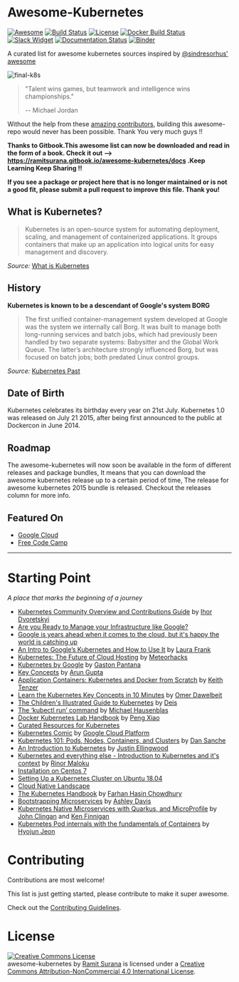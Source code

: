 Awesome-Kubernetes
=======================================================================

[![Awesome](https://cdn.rawgit.com/sindresorhus/awesome/d7305f38d29fed78fa85652e3a63e154dd8e8829/media/badge.svg)](https://github.com/sindresorhus/awesome)
[![Build Status](https://semaphoreci.com/api/v1/ramitsurana/awesome-kubernetes/branches/master/badge.svg)](https://semaphoreci.com/ramitsurana/awesome-kubernetes)
[![License](https://img.shields.io/badge/License-CC%204.0-brightgreen.svg?style=flat-square)](http://creativecommons.org/licenses/by-nc/4.0/)
[![Docker Build Status](https://img.shields.io/docker/build/ramitsurana/awesome-kubernetes.svg?style=flat-square)](https://hub.docker.com/r/ramitsurana/awesome-kubernetes)
[![Slack Widget](https://img.shields.io/badge/Slack-Channel-blue.svg?style=flat-square)](https://kubernetes.slack.com/messages/awesome-kubernetes)
[![Documentation Status](https://readthedocs.org/projects/awesome-kubernetes-by-ramitsurana/badge/?version=latest)](https://awesome-kubernetes-by-ramitsurana.readthedocs.io/en/latest/?badge=latest)
[![Binder](https://mybinder.org/badge_logo.svg)](https://mybinder.org/v2/gh/ramitsurana/awesome-kubernetes/master)

A curated list for awesome kubernetes sources inspired by [@sindresorhus' awesome](https://github.com/sindresorhus/awesome)

![final-k8s](https://cloud.githubusercontent.com/assets/8342133/26794201/62c1a006-4a3e-11e7-8bf9-4449814648f2.png)

> "Talent wins games, but teamwork and intelligence wins championships."
>
> -- Michael Jordan

Without the help from these [amazing contributors](https://github.com/ramitsurana/awesome-kubernetes/graphs/contributors),
building this awesome-repo would never has been possible. Thank You very much guys !!

**Thanks to Gitbook.This awesome list can now be downloaded and read in the form of a book. Check it out -->  https://ramitsurana.gitbook.io/awesome-kubernetes/docs .Keep Learning Keep Sharing !!**

**If you see a package or project here that is no longer maintained or is not a good fit, please submit a pull request to improve this file. Thank you!**

## What is Kubernetes?

> Kubernetes is an open-source system for automating deployment, scaling, and management of containerized applications.
It groups containers that make up an application into logical units for easy management and discovery.

_Source:_ [What is Kubernetes](http://kubernetes.io/)


## History

**Kubernetes is known to be a descendant of Google's system BORG**

> The first unified container-management system developed at Google was the system we internally call Borg.
It was built to manage both long-running services and batch jobs, which had previously been handled by two separate
systems: Babysitter and the Global Work Queue. The latter’s architecture strongly influenced Borg, but was focused on
batch jobs; both predated Linux control groups.

_Source:_ [Kubernetes Past](http://research.google.com/pubs/archive/44843.pdf)

## Date of Birth

Kubernetes celebrates its birthday every year on 21st July. Kubernetes 1.0 was released on July 21 2015, after being first announced to the public at Dockercon in June 2014.

## Roadmap

The awesome-kubernetes will now soon be available in the form of different releases and package bundles, It means that you can
download the awesome kubernetes release up to a certain period of time, The release for awesome kubernetes 2015 bundle is released. Checkout the releases column for more info.

## Featured On

- [Google Cloud](https://cloud.google.com/community/)
- [Free Code Camp](https://www.freecodecamp.org/news/a-friendly-introduction-to-kubernetes-670c50ce4542/)

-----------------------------------------------------------------------

Starting Point
=======================================================================

*A place that marks the beginning of a journey*

* [Kubernetes Community Overview and Contributions Guide](https://docs.google.com/presentation/d/1JqcALpsg07eH665ZXQrIvOcin6SzzsIUjMRRVivrZMg/edit?usp=sharing) by [Ihor Dvoretskyi](https://twitter.com/idvoretskyi/)
* [Are you Ready to Manage your Infrastructure like Google?](http://blog.jetstack.io/blog/k8s-getting-started-part1/)
* [Google is years ahead when it comes to the cloud, but it's happy the world is catching up](http://www.businessinsider.in/Google-is-years-ahead-when-it-comes-to-the-cloud-but-its-happy-the-world-is-catching-up/articleshow/47793327.cms)
* [An Intro to Google’s Kubernetes and How to Use It](http://www.ctl.io/developers/blog/post/what-is-kubernetes-and-how-to-use-it/) by [Laura Frank](https://twitter.com/rhein_wein)
* [Kubernetes: The Future of Cloud Hosting](https://github.com/meteorhacks/meteorhacks.github.io/blob/master/_posts/2015-04-22-learn-kubernetes-the-future-of-the-cloud.md) by [Meteorhacks](https://twitter.com/meteorhacks)
* [Kubernetes by Google](http://thevirtualizationguy.wordpress.com/tag/kubernetes/) by [Gaston Pantana](https://twitter.com/GastonPantana)
* [Key Concepts](http://blog.arungupta.me/key-concepts-kubernetes/) by [Arun Gupta](https://twitter.com/arungupta)
* [Application Containers: Kubernetes and Docker from Scratch](http://keithtenzer.com/2015/06/01/application-containers-kubernetes-and-docker-from-scratch/) by [Keith Tenzer](https://twitter.com/keithtenzer)
* [Learn the Kubernetes Key Concepts in 10 Minutes](http://omerio.com/2015/12/18/learn-the-kubernetes-key-concepts-in-10-minutes/) by [Omer Dawelbeit](https://twitter.com/omerio)
* [The Children's Illustrated Guide to Kubernetes](https://kubernetes.io/blog/2016/06/illustrated-childrens-guide-to-kubernetes/) by [Deis](https://github.com/deis)
* [The ‘kubectl run’ command](http://medium.com/@mhausenblas/the-kubectl-run-command-27c68de5cb76#.mlwi5an7o) by [Michael Hausenblas](https://twitter.com/mhausenblas)
* [Docker Kubernetes Lab Handbook](https://github.com/xiaopeng163/docker-k8s-lab) by [Peng Xiao](https://twitter.com/xiaopeng163)
* [Curated Resources for Kubernetes](https://hackr.io/tutorials/learn-kubernetes)
* [Kubernetes Comic](https://cloud.google.com/kubernetes-engine/kubernetes-comic/) by [Google Cloud Platform](https://cloud.google.com/)
* [Kubernetes 101: Pods, Nodes, Containers, and Clusters](https://medium.com/google-cloud/kubernetes-101-pods-nodes-containers-and-clusters-c1509e409e16) by [Dan Sanche](https://medium.com/@sanche)
* [An Introduction to Kubernetes](http://www.digitalocean.com/community/tutorials/an-introduction-to-kubernetes) by [Justin Ellingwood](https://twitter.com/jmellingwood)
* [Kubernetes and everything else - Introduction to Kubernetes and it's context](https://rinormaloku.com/introduction-application-architecture/) by [Rinor Maloku](https://twitter.com/rinormaloku)
* [Installation on Centos 7](http://severalnines.com/blog/installing-kubernetes-cluster-minions-centos7-manage-pods-services)
* [Setting Up a Kubernetes Cluster on Ubuntu 18.04](https://mherman.org/blog/2018/08/20/setting-up-a-kubernetes-cluster-on-ubuntu/)
* [Cloud Native Landscape](https://landscape.cncf.io/)
* [The Kubernetes Handbook](https://www.freecodecamp.org/news/the-kubernetes-handbook/) by [Farhan Hasin Chowdhury](https://twitter.com/frhnhsin)
* [Bootstrapping Microservices](https://www.manning.com/books/bootstrapping-microservices-with-docker-kubernetes-and-terraform) by [Ashley Davis](https://twitter.com/ashleydavis75)
* [Kubernetes Native Microservices with Quarkus, and MicroProfile](https://www.manning.com/books/kubernetes-native-microservices-with-quarkus-and-microprofile) by [John Clingan](https://twitter.com/jclingan) and [Ken Finnigan](https://twitter.com/kenfinnigan)
* [Kubernetes Pod internals with the fundamentals of Containers](https://speakerdeck.com/devinjeon/kubernetes-pod-internals-with-the-fundamentals-of-containers) by [Hyojun Jeon](https://hyojun.me)

Contributing
=======================================================================

Contributions are most welcome!

This list is just getting started, please contribute to make it super awesome.

Check out the [Contributing Guidelines](https://github.com/ramitsurana/awesome-kubernetes/blob/master/docs/guidelines/CONTRIBUTING.md).


License
=======================================================================

<a rel="license" href="http://creativecommons.org/licenses/"><img alt="Creative Commons License" style="border-width:0" src="https://i.creativecommons.org/l/by-nc/4.0/88x31.png" /></a><br /><span xmlns:dct="http://purl.org/dc/terms/" href="http://purl.org/dc/dcmitype/InteractiveResource" property="dct:title" rel="dct:type">awesome-kubernetes</span> by <a xmlns:cc="http://creativecommons.org" href="http://www.linkedin.com/in/ramitsurana" property="cc:attributionName" rel="cc:attributionURL">Ramit Surana</a> is licensed under a <a rel="license" href="http://creativecommons.org/licenses/">Creative Commons Attribution-NonCommercial 4.0 International License</a>.
